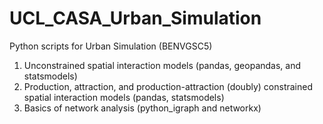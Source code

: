 # UCL_CASA_Urban_Simulation
Python scripts for Urban Simulation (BENVGSC5)

1) Unconstrained spatial interaction models (pandas, geopandas, and statsmodels)
2) Production, attraction, and production-attraction (doubly) constrained spatial interaction models (pandas, statsmodels)
3) Basics of network analysis (python_igraph and networkx)

